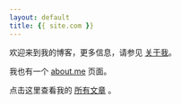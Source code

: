 ```yaml
---
layout: default
title: {{ site.com }}
---
```


欢迎来到我的博客，更多信息，请参见 [关于我](/about.html)。

我也有一个 [about.me](http://about.me/dujinfang) 页面。

点击这里查看我的 [所有文章](/posts.html) 。
<br>
<br>